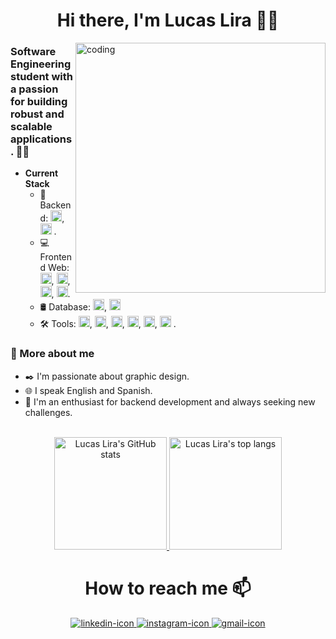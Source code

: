 <div align="center"><h1>Hi there, I'm Lucas Lira 👋🏾</h1></div>

<div display="inline-block">
    <img align="right" width="400" src="https://i.imgur.com/h57X7wZ.png" alt="coding">
</div>

<div>
    <h3>Software Engineering student with a passion for building robust and scalable applications. 👨‍💻</h3>
    <ul>
        <li><strong>Current Stack</strong>
            <ul>
                <li>📡 Backend: <img width="18" alt="nodejs-icon" src="https://cdn.jsdelivr.net/gh/devicons/devicon/icons/nodejs/nodejs-original.svg" />, 
                    <img width="18" alt="python-icon" src="https://cdn.jsdelivr.net/gh/devicons/devicon@latest/icons/python/python-original.svg"/> .</li>
                <li>💻 Frontend Web: <img width="18" alt="react-icon" src="https://cdn.jsdelivr.net/gh/devicons/devicon/icons/react/react-original.svg" />, <img width="18" alt="html-icon" src="https://cdn.jsdelivr.net/gh/devicons/devicon/icons/html5/html5-original.svg" />, <img width="18" alt="css-icon" src="https://cdn.jsdelivr.net/gh/devicons/devicon/icons/css3/css3-original.svg" />, <img width="18" alt="javascript-icon" src="https://cdn.jsdelivr.net/gh/devicons/devicon/icons/javascript/javascript-plain.svg" />.</li>
                <li>🛢️ Database: 
                    <img width="18" alt="sqlite-icon" src="https://cdn.jsdelivr.net/gh/devicons/devicon/icons/sqlite/sqlite-original.svg" />,   
                    <img width="18" alt="postgresql-icon" src="https://cdn.jsdelivr.net/gh/devicons/devicon@latest/icons/postgresql/postgresql-original.svg" />
</li>
                <li>🛠️ Tools: 
                    <img width="18" alt="vscode-icon" src="https://cdn.jsdelivr.net/gh/devicons/devicon/icons/vscode/vscode-original.svg" />, 
                    <img width="18" alt="webstorm-icon" src="https://cdn.jsdelivr.net/gh/devicons/devicon@latest/icons/webstorm/webstorm-original.svg" />,
                    <img width="18" alt="git-icon" src="https://cdn.jsdelivr.net/gh/devicons/devicon/icons/git/git-original.svg" />,
                    <img width="18" style="background-color: white" alt="github-icon" src="https://cdn.jsdelivr.net/gh/devicons/devicon/icons/github/github-original.svg" />,
                    <img width="18" alt="insomnia-icon" src="https://cdn.jsdelivr.net/gh/devicons/devicon@latest/icons/insomnia/insomnia-original.svg" />,
                    <img width="18" alt="figma-icon" src="https://cdn.jsdelivr.net/gh/devicons/devicon/icons/figma/figma-original.svg" />
          .</li>
            </ul>
        </li>
    </ul>
</div>

<div>
    <h3>📝 More about me</h3>
    <ul>
        <li>✒️ I'm passionate about graphic design.</li>
        <li>🌐 I speak English and Spanish.</li>
        <li>🎯 I'm an enthusiast for backend development and always seeking new challenges.</li>
    </ul>
</div>

<br>

<div align="center">
    <a href="https://github.com/lucaslirah">
        <img height="180em" src="https://github-readme-stats.vercel.app/api?username=lucaslirah&show=prs_merged,prs_merged_percentage&theme=react&hide=issues&show_icons=true" alt="Lucas Lira's GitHub stats">
    </a>
    <a href="https://github.com/lucaslirah">
        <img height="180em" src="https://github-readme-stats.vercel.app/api/top-langs/?username=lucaslirah&layout=compact&langs_count=10&theme=react" alt="Lucas Lira's top langs">
    </a>
</div>

<div align="center">
    <h1>How to reach me 📫</h1>
    <a href="https://www.linkedin.com/in/lucas-lira-411618119/" target="_blank">
        <img src="https://img.shields.io/badge/LinkedIn-0077B5?style=for-the-badge&logo=linkedin&logoColor=white" alt="linkedin-icon">
    </a>
    <a href="https://instagram.com/lucaslira.ds" target="_blank">
        <img src="https://img.shields.io/badge/Instagram-E4405F?style=for-the-badge&logo=instagram&logoColor=white" alt="instagram-icon">
    </a>
    <a href="mailto: lucasliraone@gmail.com">
        <img src="https://img.shields.io/badge/Gmail-D14836?style=for-the-badge&logo=gmail&logoColor=white" alt="gmail-icon">
    </a>
</div>
